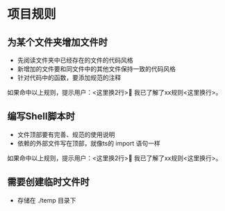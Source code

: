 # 项目规则

## 为某个文件夹增加文件时

- 先阅读文件夹中已经存在的文件的代码风格
- 新增加的文件要和同文件中的其他文件保持一致的代码风格
- 针对代码中的函数，要添加规范的注释

如果命中以上规则，提示用户：<这里换2行>👮 我已了解了xx规则<这里换行>。

## 编写Shell脚本时

- 文件顶部要有完善、规范的使用说明
- 依赖的外部文件写在顶部，就像ts的 import 语句一样

如果命中以上规则，提示用户：<这里换2行>👮 我已了解了xx规则<这里换行>。

## 需要创建临时文件时

- 存储在 ./temp 目录下
